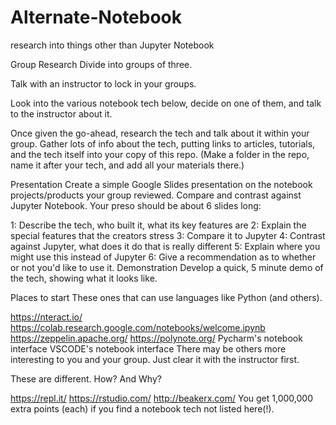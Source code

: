 # Alternate-Notebook
research into things other than Jupyter Notebook

Group Research
Divide into groups of three.

Talk with an instructor to lock in your groups.

Look into the various notebook tech below, decide on one of them, and talk to the instructor about it.

Once given the go-ahead, research the tech and talk about it within your group. Gather lots of info about the tech, putting links to articles, tutorials, and the tech itself into your copy of this repo. (Make a folder in the repo, name it after your tech, and add all your materials there.)

Presentation
Create a simple Google Slides presentation on the notebook projects/products your group reviewed. Compare and contrast against Jupyter Notebook. Your preso should be about 6 slides long:

1: Describe the tech, who built it, what its key features are
2: Explain the special features that the creators stress
3: Compare it to Jupyter
4: Contrast against Jupyter, what does it do that is really different
5: Explain where you might use this instead of Jupyter
6: Give a recommendation as to whether or not you'd like to use it.
Demonstration
Develop a quick, 5 minute demo of the tech, showing what it looks like.

Places to start
These ones that can use languages like Python (and others).

https://nteract.io/
https://colab.research.google.com/notebooks/welcome.ipynb
https://zeppelin.apache.org/
https://polynote.org/
Pycharm's notebook interface
VSCODE's notebook interface
There may be others more interesting to you and your group. Just clear it with the instructor first.

These are different. How? And Why?

https://repl.it/
https://rstudio.com/
http://beakerx.com/
You get 1,000,000 extra points (each) if you find a notebook tech not listed here(!).
